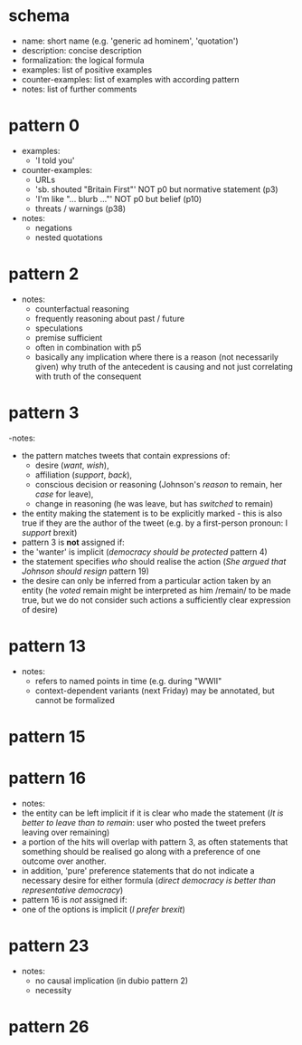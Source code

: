 # schema
- name: short name (e.g. 'generic ad hominem', 'quotation')
- description: concise description
- formalization: the logical formula
- examples: list of positive examples
- counter-examples: list of examples with according pattern
- notes: list of further comments
# pattern 0
- examples:
  - 'I told you'
- counter-examples:
  - URLs
  - 'sb. shouted "Britain First"' NOT p0 but normative statement (p3)
  - 'I'm like "… blurb …"' NOT p0 but belief (p10)
  - threats / warnings (p38)
- notes:
  - negations
  - nested quotations 
# pattern 2
- notes:
  - counterfactual reasoning
  - frequently reasoning about past / future
  - speculations
  - premise sufficient
  - often in combination with p5
  - basically any implication where there is a reason (not necessarily given) why truth of the antecedent is causing and not just correlating with truth of the consequent
# pattern 3
-notes:
 - the pattern matches tweets that contain expressions of:
   - desire (*want*, *wish*),
   - affiliation (*support*, *back*),
   - conscious decision or reasoning (Johnson's *reason* to remain, her *case* for leave),
   - change in reasoning (he was leave, but has *switched* to remain)
 - the entity making the statement is to be explicitly marked - this is also true if they are the author of the tweet (e.g. by a first-person pronoun: I *support* brexit)
 - pattern 3 is **not** assigned if:
  - the 'wanter' is implicit (*democracy should be protected* pattern 4)
  - the statement specifies *who* should realise the action (*She argued that Johnson should resign* pattern 19)
  - the desire can only be inferred from a particular action taken by an entity (he *voted* remain might be interpreted as him /remain/ to be made true, but we do not consider such actions a sufficiently clear expression of desire)
# pattern 13
- notes:
  - refers to named points in time (e.g. during "WWII"
  - context-dependent variants (next Friday) may be annotated, but cannot be formalized
# pattern 15

# pattern 16
- notes:
 - the entity can be left implicit if it is clear who made the statement (*It is better to leave than to remain*: user who posted the tweet prefers leaving over remaining)
 - a portion of the hits will overlap with pattern 3, as often statements that something should be realised go along with a preference of one outcome over another.
 - in addition, 'pure' preference statements that do not indicate a necessary desire for either formula (*direct democracy is better than representative democracy*)
 - pattern 16 is *not* assigned if:
  - one of the options is implicit (*I prefer brexit*)
# pattern 23
- notes:
  - no causal implication (in dubio pattern 2)
  - necessity
# pattern 26
